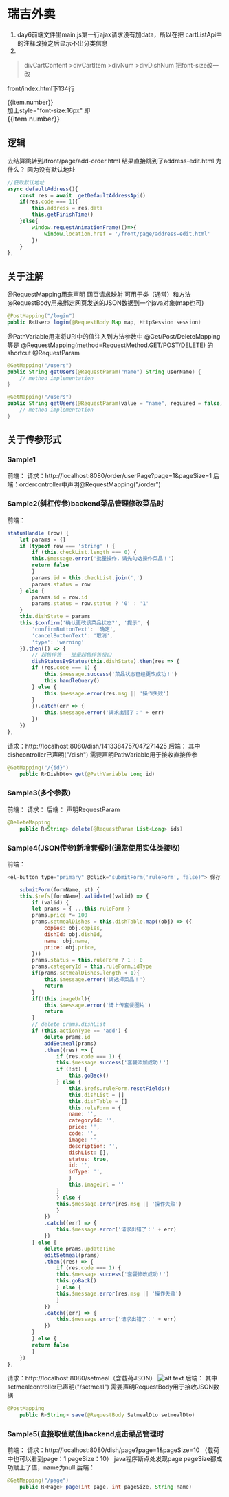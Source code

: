 # 瑞吉外卖
1. day6前端文件里main.js第一行ajax请求没有加data，所以在把 cartListApi中的注释改掉之后显示不出分类信息
2. 
>divCartContent
    >divCartItem
        >divNum
            >divDishNum
把font-size改一改

front/index.html下134行
<div class="divDishNum">{{item.number}}</div>
加上style="font-size:16px"
即
<div class="divDishNum" style="font-size:16px">{{item.number}}</div>

## 逻辑
去结算跳转到/front/page/add-order.html
结果直接跳到了address-edit.html
为什么？
因为没有默认地址
```javascript
//获取默认地址
async defaultAddress(){
    const res = await  getDefaultAddressApi()
    if(res.code === 1){
        this.address = res.data
        this.getFinishTime()
    }else{
        window.requestAnimationFrame(()=>{
            window.location.href = '/front/page/address-edit.html'
        })
    }
},
```

## 关于注解
@RequestMapping用来声明
网页请求映射
可用于类（通常）和方法
@RequestBody用来绑定网页发送的JSON数据到一个java对象(map也可)
```java
@PostMapping("/login")
public R<User> login(@RequestBody Map map, HttpSession session)
```
@PathVariable用来将URI中的值注入到方法参数中
@Get/Post/DeleteMapping等是
    @RequestMapping(method=RequestMethod.GET/POST/DELETE)
的shortcut
@RequestParam
```java
@GetMapping("/users")
public String getUsers(@RequestParam("name") String userName) {
    // method implementation
}

@GetMapping("/users")
public String getUsers(@RequestParam(value = "name", required = false, defaultValue = "John Doe") String userName) {
    // method implementation
}
```

## 关于传参形式



### Sample1
前端：
请求：http://localhost:8080/order/userPage?page=1&pageSize=1
后端：ordercontroller中声明@RequestMapping("/order")

### Sample2(斜杠传参)backend菜品管理修改菜品时
前端：
```javascript
statusHandle (row) {
    let params = {}
    if (typeof row === 'string' ) {
        if (this.checkList.length === 0) {
        this.$message.error('批量操作，请先勾选操作菜品！')
        return false
        }
        params.id = this.checkList.join(',')
        params.status = row
    } else {
        params.id = row.id
        params.status = row.status ? '0' : '1'
    }
    this.dishState = params
    this.$confirm('确认更改该菜品状态?', '提示', {
        'confirmButtonText': '确定',
        'cancelButtonText': '取消',
        'type': 'warning'
    }).then(() => {
        // 起售停售---批量起售停售接口
        dishStatusByStatus(this.dishState).then(res => {
        if (res.code === 1) {
            this.$message.success('菜品状态已经更改成功！')
            this.handleQuery()
        } else {
            this.$message.error(res.msg || '操作失败')
        }
        }).catch(err => {
            this.$message.error('请求出错了：' + err)
        })
    })
},
```

请求：http://localhost:8080/dish/1413384757047271425
后端：
其中dishcontroller已声明("/dish")
需要声明PathVariable用于接收直接传参
```java
@GetMapping("/{id}")
    public R<DishDto> get(@PathVariable Long id)
```

### Sample3(多个参数)
前端：
请求：
后端：
声明RequestParam
```java
@DeleteMapping
    public R<String> delete(@RequestParam List<Long> ids)
```

### Sample4(JSON传参)新增套餐时(通常使用实体类接收)

前端：
```javascript
<el-button type="primary" @click="submitForm('ruleForm', false)"> 保存 </el-button>

    submitForm(formName, st) {
    this.$refs[formName].validate((valid) => {
        if (valid) {
        let prams = { ...this.ruleForm }
        prams.price *= 100
        prams.setmealDishes = this.dishTable.map((obj) => ({
            copies: obj.copies,
            dishId: obj.dishId,
            name: obj.name,
            price: obj.price,
        }))
        prams.status = this.ruleForm ? 1 : 0
        prams.categoryId = this.ruleForm.idType
        if(prams.setmealDishes.length < 1){
            this.$message.error('请选择菜品！')
            return 
        }
        if(!this.imageUrl){
            this.$message.error('请上传套餐图片')
            return 
        }
        // delete prams.dishList
        if (this.actionType == 'add') {
            delete prams.id
            addSetmeal(prams)
            .then((res) => {
                if (res.code === 1) {
                this.$message.success('套餐添加成功！')
                if (!st) {
                    this.goBack()
                } else {
                    this.$refs.ruleForm.resetFields()
                    this.dishList = []
                    this.dishTable = []
                    this.ruleForm = {
                    name: '',
                    categoryId: '',
                    price: '',
                    code: '',
                    image: '',
                    description: '',
                    dishList: [],
                    status: true,
                    id: '',
                    idType: '',
                    }
                    this.imageUrl = ''
                }
                } else {
                this.$message.error(res.msg || '操作失败')
                }
            })
            .catch((err) => {
                this.$message.error('请求出错了：' + err)
            })
        } else {
            delete prams.updateTime
            editSetmeal(prams)
            .then((res) => {
                if (res.code === 1) {
                this.$message.success('套餐修改成功！')
                this.goBack()
                } else {
                this.$message.error(res.msg || '操作失败')
                }
            })
            .catch((err) => {
                this.$message.error('请求出错了：' + err)
            })
        }
        } else {
        return false
        }
    })
},
```
请求：http://localhost:8080/setmeal（含载荷JSON）
![alt text](image.png)
后端：
其中setmealcontroller已声明("/setmeal")
需要声明RequestBody用于接收JSON数据
```java
@PostMapping
    public R<String> save(@RequestBody SetmealDto setmealDto)
```

### Sample5(直接取值赋值)backend点击菜品管理时
前端：
请求：http://localhost:8080/dish/page?page=1&pageSize=10
（载荷中也可以看到page：1   pageSize：10）
java程序断点处发现page pageSize都成功赋上了值，name为null
后端：
```java
@GetMapping("/page")
    public R<Page> page(int page, int pageSize, String name)
```